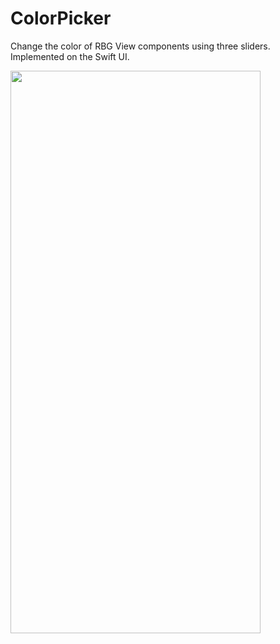 # ColorPicker
Change the color of RBG View components using three sliders. Implemented on the Swift UI.

<img src="https://github.com/ice43/ColorPicker/assets/92436401/5e6d6cd4-b036-4f87-9e04-19fe0944a350" width="400" height="900"/>
